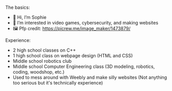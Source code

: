 The basics:

- 👋 Hi, I’m Sophie
- 👀 I’m interested in video games, cybersecurity, and making websites
- 🖼️ Pfp credit: https://picrew.me/image_maker/1473879/

Experience:

- 2 high school classes on C++
- 1 high school class on webpage design (HTML and CSS)
- Middle school robotics club
- Middle school Computer Engineering class (3D modeling, robotics, coding, woodshop, etc.)
- Used to mess around with Weebly and make silly websites (Not anything too serious but it's technically experience)

<!---
Soap-Man/Soap-Man is a ✨ special ✨ repository because its `README.md` (this file) appears on your GitHub profile.
You can click the Preview link to take a look at your changes.
--->
